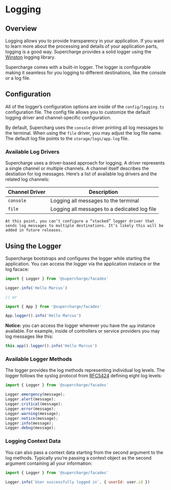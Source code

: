 # Logging


## Overview
Logging allows you to provide transparency in your application. If you want to learn more about the processing and details of your application parts, logging is a good way. Supercharge provides a solid logger using the [Winston](https://github.com/winstonjs/winston) logging library.

Supercharge comes with a built-in logger. The logger is configurable making it seamless for you logging to different destinations, like the console or a log file.


## Configuration
All of the logger’s configuration options are inside of the `config/logging.ts` configuration file. The config file allows you to customize the default logging driver and channel-specific configuration.

By default, Supercharg uses the `console` driver printing all log messages to the terminal. When using the `file` driver, you may adjust the log file name. The default log file points to the `storage/logs/app.log` file.


### Available Log Drivers
Supercharge uses a driver-based approach for logging. A driver represents a single channel or multiple channels. A channel itself describes the destiation for log messages. Here’s a list of available log drivers and the related log channels:

| Channel Driver   	| Description 	                               |
|-----------------	|--------------------------------------------- |
| `console`        	| Logging all messages to the terminal         |
| `file`           	| Logging all messages to a dedicated log file |


```info
At this point, you can’t configure a “stacked” logger driver that sends log messages to multiple destinations. It’s likely this will be added in future releases.
```


## Using the Logger
Supercharge bootstraps and configures the logger while starting the application. You can access the logger via the application instance or the log facace:

```js
import { Logger } from '@supercharge/facades'

Logger.info('Hello Marcus')

// or

import { App } from '@supercharge/facades'

App.logger().info('Hello Marcus')
```

**Notice:** you can access the logger wherever you have the `app` instance available. For example, inside of controllers or service providers you may log messages like this:

```ts
this.app().logger().info('Hello Marcus')
```


### Available Logger Methods
The logger provides the log methods representing individual log levels. The logger follows the syslog protocol from [RFC5424](https://tools.ietf.org/html/rfc5424) defining eight log levels:

```ts
import { Logger } from '@supercharge/facades'

Logger.emergency(message);
Logger.alert(message);
Logger.critical(message);
Logger.error(message);
Logger.warning(message);
Logger.notice(message);
Logger.info(message);
Logger.debug(message);
```


### Logging Context Data
You can also pass a context data starting from the second argument to the log methods. Typically you’re passing a context object as the second argument containing all your information:

```js
import { Logger } from '@supercharge/facades'

Logger.info(`User successfully logged in`, { userId: user.id })
```
